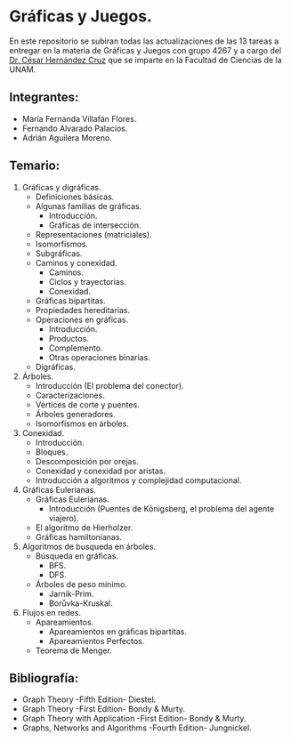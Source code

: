 # Gráficas y Juegos.
En este repositorio se subiran todas las actualizaciones de las 13 tareas a entregar
en la materia de Gráficas y Juegos con grupo 4267 y a cargo del [Dr. César Hernández
Cruz](https://www.researchgate.net/profile/Cesar-Hernandez-Cruz)  que se imparte en
la Facultad de Ciencias de la UNAM.
## Integrantes:
* María Fernanda Villafán Flores.
* Fernando Alvarado Palacios.
* Adrián Aguilera Moreno.
## Temario:
1. Gráficas y digráficas.
   * Definiciones básicas.
   * Algunas familias de gráficas.
     * Introducción.
     *	Gráficas de intersección.
   * Representaciones (matriciales).
   * Isomorfismos.
   * Subgráficas.
   * Caminos y conexidad.
     * Caminos.
     * Ciclos y trayectorias.
     * Conexidad.
   * Gráficas bipartitas.
   * Propiedades hereditarias.
   * Operaciones en gráficas.
     * Introducción.
     * Productos.
     * Complemento.
     * Otras operaciones binarias.
   * Digráficas.
2. Árboles.
   * Introducción (El problema del conector).
   * Caracterizaciones.
   * Vértices de corte y puentes.
   * Árboles generadores.
   * Isomorfismos en árboles.
3. Conexidad.
   * Introducción.
   * Bloques.
   * Descomposición por orejas.
   * Conexidad y conexidad por aristas.
   * Introducción a algoritmos y complejidad computacional.
4. Gráficas Eulerianas.
   * Gráficas Eulerianas.
     * Introducción (Puentes de Königsberg, el problema del agente viajero). 
   * El algoritmo de Hierholzer.
   * Gráficas hamiltonianas.
5. Algoritmos de busqueda en árboles.
   * Búsqueda en gráficas.
     * BFS.
     * DFS.
   * Árboles de peso mínimo.
     * Jarnik-Prim.
     * Borůvka-Kruskal.
6. Flujos en redes.
   * Apareamientos.
     * Apareamientos en gráficas bipartitas.
     * Apareamientos Perfectos.
   * Teorema de Menger.
## Bibliografía:
* Graph Theory -Fifth Edition- Diestel.
* Graph Theory -First Edition- Bondy & Murty.
* Graph Theory with Application -First Edition- Bondy & Murty.
* Graphs, Networks and Algorithms -Fourth Edition- Jungnickel.